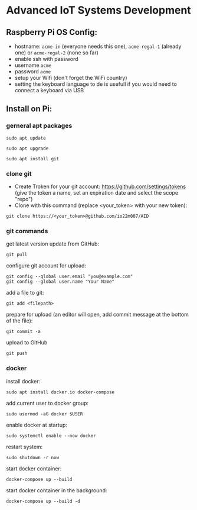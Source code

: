 # Advanced IoT Systems Development
## Raspberry Pi OS Config:
- hostname: `acme-in` (everyone needs this one), `acme-regal-1` (already one) or `acme-regal-2` (none so far)
- enable ssh with password
- username `acme`
- password `acme`
- setup your Wifi (don't forget the WiFi country)
- setting the keyboard language to de is usefull if you would need to connect a keyboard via USB

## Install on Pi:
### gerneral apt packages
```
sudo apt update
```
```
sudo apt upgrade
```
```
sudo apt install git
```
### clone git
- Create Troken for your git account: https://github.com/settings/tokens (give the token a name, set an expiration date and select the scope "repo")
- Clone with this command (replace <your_token> with your new token):
```
git clone https://<your_token>@github.com/io22m007/AID
```
### git commands
get latest version update from GitHub:
```
git pull
```
configure git account for upload:
```
git config --global user.email "you@example.com"
git config --global user.name "Your Name"
```
add a file to git:
```
git add <filepath>
```
prepare for upload (an editor will open, add commit message at the bottom of the file):
```
git commit -a
```
upload to GitHub
```
git push
```
### docker
install docker:
```
sudo apt install docker.io docker-compose
```
add current user to docker group:
```
sudo usermod -aG docker $USER
```
enable docker at startup:
```
sudo systemctl enable --now docker
```
restart system:
```
sudo shutdown -r now
```
start docker container:
```
docker-compose up --build
```
start docker container in the background:
```
docker-compose up --build -d
```